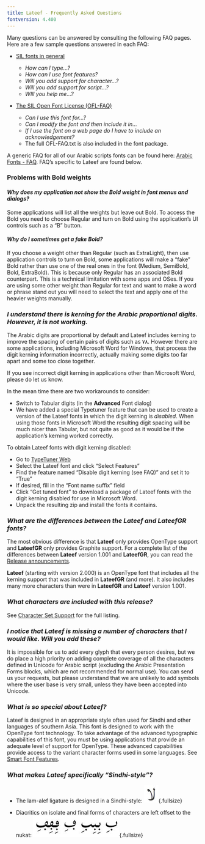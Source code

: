 ```yaml
---
title: Lateef - Frequently Asked Questions
fontversion: 4.400
---
```


Many questions can be answered by consulting the following FAQ pages. Here are a few sample questions answered in each FAQ:

- [SIL fonts in general](https://software.sil.org/fonts/faq)
    - *How can I type...?*
    - *How can I use font features?*
    - *Will you add support for character...?*
    - *Will you add support for script...?*
    - *WIll you help me...?*

- [The SIL Open Font License (OFL-FAQ)](https://openfontlicense.org/ofl-faq/)
    - *Can I use this font for...?*
    - *Can I modify the font and then include it in...*
    - *If I use the font on a web page do I have to include an acknowledgement?*
    - The full OFL-FAQ.txt is also included in the font package.

A generic FAQ for all of our Arabic scripts fonts can be found here: [Arabic Fonts - FAQ](https://software.sil.org/arabicfonts/support/faq/). FAQ’s specific to Lateef are found below.

### Problems with Bold weights

#### *Why does my application not show the Bold weight in font menus and dialogs?*

Some applications will list all the weights but leave out Bold. To access the Bold you need to choose Regular and turn on Bold using the application’s UI controls such as a “B” button.

#### *Why do I sometimes get a fake Bold?*

If you choose a weight other than Regular (such as ExtraLight), then use application controls to turn on Bold, some applications will make a “fake” Bold rather than use one of the real ones in the font (Medium, SemiBold, Bold, ExtraBold). This is because only Regular has an associated Bold counterpart. This is a technical limitation with some apps and OSes. If you are using some other weight than Regular for text and want to make a word or phrase stand out you will need to select the text and apply one of the heavier weights manually. 

### *I understand there is kerning for the Arabic proportional digits. However, it is not working.*

The Arabic digits are proportional by default and Lateef includes kerning to improve the spacing of certain pairs of digits such as &#x0667;&#x0668;. However there are some applications, including Microsoft Word for Windows, that process the digit kerning information incorrectly, actually making some digits too far apart and some too close together.

If you see incorrect digit kerning in applications other than Microsoft Word, please do let us know.

In the mean time there are two workarounds to consider:
- Switch to Tabular digits (in the **Advanced** Font dialog)
- We have added a special Typetuner feature that can be used to create a version of the Lateef fonts in which the digit kerning is _disabled_. When using those fonts in Microsoft Word the resulting digit spacing will be much nicer than Tabular, but not quite as good as it would be if the application’s kerning worked correctly.

To obtain Lateef fonts with digit kerning disabled:
- Go to [TypeTuner Web](https://typetunerweb.languagetechnology.org/ttw/fonts2go.cgi)
- Select the Lateef font and click “Select Features”
- Find the feature named “Disable digit kerning (see FAQ)” and set it to “True”
- If desired, fill in the “Font name suffix” field
- Click “Get tuned font” to download a package of Lateef fonts with the digit kerning disabled for use in Microsoft Word.
- Unpack the resulting zip and install the fonts it contains.

### *What are the differences between the **Lateef** and **LateefGR** fonts?*

The most obvious difference is that **Lateef** only provides OpenType support and **LateefGR** only provides Graphite support. For a complete list of the differences between **Lateef** version 1.001 and **LateefGR**, you can read the [Release announcements](https://software.sil.org/lateef/news/). 

**Lateef** (starting with version 2.000) is an OpenType font that includes all the kerning support that was included in **LateefGR** (and more). It also includes many more characters than were in **LateefGR** and **Lateef** version 1.001. 

### *What characters are included with this release?*

See [Character Set Support](charset.md) for the full listing.

### *I notice that Lateef is missing a number of characters that I would like. Will you add these?*

It is impossible for us to add every glyph that every person desires, but we do place a high priority on adding complete coverage of all the characters defined in Unicode for Arabic script (excluding the Arabic Presentation Forms blocks, which are not recommended for normal use). You can send us your requests, but please understand that we are unlikely to add symbols where the user base is very small, unless they have been accepted into Unicode.


### *What is so special about Lateef?*

Lateef is designed in an appropriate style often used for Sindhi and other languages of southern Asia. This font is designed to work with the OpenType font technology. To take advantage of the advanced typographic capabilities of this font, you must be using applications that provide an adequate level of support for OpenType. These advanced capabilities provide access to the variant character forms used in some languages. See [Smart Font Features](features.md).

### *What makes Lateef specifically “Sindhi-style”?*

* The lam-alef ligature is designed in a Sindhi-style: ![Lateef lam-alef ligature](../assets/images/LateefLamAlef.jpg){.fullsize}
<!-- PRODUCT SITE IMAGE SRC https://software.sil.org/lateef/wp-content/uploads/sites/30/2018/10/LateefLamAlef.jpg -->
<figcaption></figcaption>
	
* Diacritics on isolate and final forms of characters are left offset to the nukat: ![Lateef Diacritics](../assets/images/LateefDiacritics.jpg){.fullsize}
<!-- PRODUCT SITE IMAGE SRC https://software.sil.org/lateef/wp-content/uploads/sites/30/2018/10/LateefDiacritics.jpg -->
<figcaption></figcaption>


